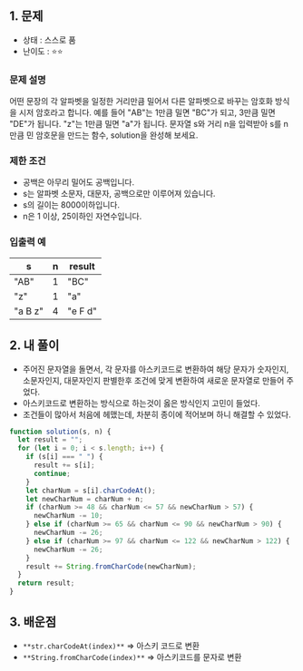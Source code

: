 ## 1. 문제

- 상태 : 스스로 품
- 난이도 : ⭐⭐

### **문제 설명**

어떤 문장의 각 알파벳을 일정한 거리만큼 밀어서 다른 알파벳으로 바꾸는 암호화 방식을 시저 암호라고 합니다. 예를 들어 "AB"는 1만큼 밀면 "BC"가 되고, 3만큼 밀면 "DE"가 됩니다. "z"는 1만큼 밀면 "a"가 됩니다. 문자열 s와 거리 n을 입력받아 s를 n만큼 민 암호문을 만드는 함수, solution을 완성해 보세요.

### 제한 조건

- 공백은 아무리 밀어도 공백입니다.
- s는 알파벳 소문자, 대문자, 공백으로만 이루어져 있습니다.
- s의 길이는 8000이하입니다.
- n은 1 이상, 25이하인 자연수입니다.

### 입출력 예

| s       | n   | result  |
| ------- | --- | ------- |
| "AB"    | 1   | "BC"    |
| "z"     | 1   | "a"     |
| "a B z" | 4   | "e F d" |

## 2. 내 풀이

- 주어진 문자열을 돌면서, 각 문자를 아스키코드로 변환하여 해당 문자가 숫자인지, 소문자인지, 대문자인지 판별한후 조건에 맞게 변환하여 새로운 문자열로 만들어 주었다.
- 아스키코드로 변환하는 방식으로 하는것이 옳은 방식인지 고민이 들었다.
- 조건들이 많아서 처음에 헤맸는데, 차분히 종이에 적어보며 하니 해결할 수 있었다.

```jsx
function solution(s, n) {
  let result = "";
  for (let i = 0; i < s.length; i++) {
    if (s[i] === " ") {
      result += s[i];
      continue;
    }
    let charNum = s[i].charCodeAt();
    let newCharNum = charNum + n;
    if (charNum >= 48 && charNum <= 57 && newCharNum > 57) {
      newCharNum -= 10;
    } else if (charNum >= 65 && charNum <= 90 && newCharNum > 90) {
      newCharNum -= 26;
    } else if (charNum >= 97 && charNum <= 122 && newCharNum > 122) {
      newCharNum -= 26;
    }
    result += String.fromCharCode(newCharNum);
  }
  return result;
}
```

## 3. 배운점

- `**str.charCodeAt(index)**` ⇒ 아스키 코드로 변환
- `**String.fromCharCode(index)**` ⇒ 아스키코드를 문자로 변환
